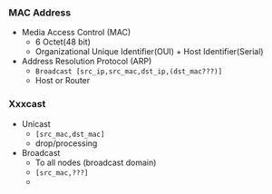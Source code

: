 
### MAC Address
* Media Access Control (MAC)
	* 6 Octet(48 bit)
	* Organizational Unique Identifier(OUI) + Host Identifier(Serial)
* Address Resolution Protocol (ARP)
	* `Broadcast [src_ip,src_mac,dst_ip,(dst_mac???)]`
	* Host or Router
### Xxxcast
* Unicast
	* `[src_mac,dst_mac]`
	* drop/processing
* Broadcast
	* To all nodes (broadcast domain)
	* `[src_mac,???]`
	* 